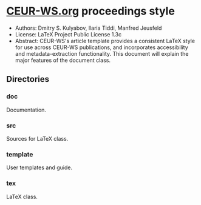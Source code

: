 # [CEUR-WS.org](http://ceur-ws.org/) proceedings style

- Authors: Dmitry S. Kulyabov, Ilaria Tiddi, Manfred Jeusfeld
- License: LaTeX Project Public License 1.3c
- Abstract: CEUR-WS's article template provides a consistent LaTeX
  style for use across CEUR-WS publications, and incorporates
  accessibility and metadata-extraction functionality. This document
  will explain the major features of the document class.

## Directories

### doc

Documentation.

### src

Sources for LaTeX class.

### template

User templates and guide.

### tex

LaTeX class.

